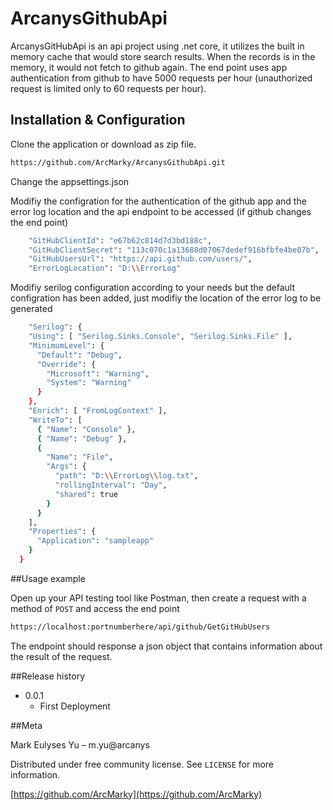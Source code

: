 # ArcanysGithubApi

ArcanysGitHubApi is an api project using .net core, it utilizes the built in memory cache that would store search results. When the records is in the memory, it would not fetch to github again. The end point uses app authentication from github to have 5000 requests per hour (unauthorized request is limited only to 60 requests per hour).

## Installation & Configuration

Clone the application or download as zip file.

```sh
https://github.com/ArcMarky/ArcanysGithubApi.git
```

Change the appsettings.json 

Modifiy the configration for the authentication of the github app and the error log location and the api endpoint to be accessed (if github changes the end point)
```sh
    "GitHubClientId": "e67b62c814d7d3bd188c",
    "GitHubClientSecret": "113c070c1a13688d07067dedef916bfbfe4be07b",
    "GitHubUsersUrl": "https://api.github.com/users/",
    "ErrorLogLocation": "D:\\ErrorLog"
```

Modifiy serilog configuration according to your needs but the default configration has been added, just modifiy the location of the error log to be generated 
```sh
    "Serilog": {
    "Using": [ "Serilog.Sinks.Console", "Serilog.Sinks.File" ],
    "MinimumLevel": {
      "Default": "Debug",
      "Override": {
        "Microsoft": "Warning",
        "System": "Warning"
      }
    },
    "Enrich": [ "FromLogContext" ],
    "WriteTo": [
      { "Name": "Console" },
      { "Name": "Debug" },
      {
        "Name": "File",
        "Args": {
          "path": "D:\\ErrorLog\\log.txt",
          "rollingInterval": "Day",
          "shared": true
        }
      }
    ],
    "Properties": {
      "Application": "sampleapp"
    }
  }
```

##Usage example

Open up your API testing tool like Postman, then create a request with a method of ``POST`` and access the end point

```sh
https://localhost:portnumberhere/api/github/GetGitHubUsers
```

The endpoint should response a json object that contains information about the result of the request.

##Release history

* 0.0.1
    * First Deployment

##Meta

Mark Eulyses Yu –  m.yu@arcanys

Distributed under free community license. See ``LICENSE`` for more information.

[https://github.com/ArcMarky](https://github.com/ArcMarky) 


